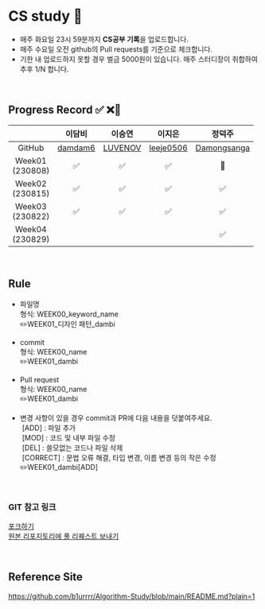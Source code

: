 # CS study 📔
- 매주 화요일 23시 59분까지 <b>CS공부 기록</b>을 업로드합니다.</br>
- 매주 수요일 오전 github의 Pull requests를 기준으로 체크합니다. </br>
- 기한 내 업로드하지 못할 경우 벌금 5000원이 있습니다. 매주 스터디장이 취합하여 추후 1/N 합니다.

</br>


## Progress Record ✅ ❌💸
|   | 이담비 | 이승연 | 이지은 | 정덕주 |
| :---: | :---: | :---: | :---: | :---: |
| GitHub | [damdam6](https://github.com/damdam6) | [LUVENOV](https://github.com/LUVENOV) | [leeje0506](https://github.com/leeje0506) | [Damongsanga](https://github.com/Damongsanga) |
| Week01</br>(230808) |✅|✅|✅|💸|
| Week02</br>(230815) |✅|✅|✅|✅|
| Week03</br>(230822) |✅|✅|✅|✅|
| Week04</br>(230829) |  |  |  |✅|
</br>

## Rule
- 파일명 </br>
형식: WEEK00_keyword_name</br>
✏️WEEK01_디자인 패턴_dambi</br>

- commit</br>
형식: WEEK00_name</br>
✏️WEEK01_dambi

- Pull request</br>
형식: WEEK00_name</br>
✏️WEEK01_dambi

- 변경 사항이 있을 경우 commit과 PR에 다음 내용을 덧붙여주세요.</br>
 [ADD] : 파일 추가</br>
  [MOD] : 코드 및 내부 파일 수정</br>
  [DEL] : 쓸모없는 코드나 파일 삭제</br>
 [CORRECT] : 문법 오류 해결, 타입 변경, 이름 변경 등의 작은 수정</br>
✏️WEEK01_dambi[ADD]
</br>

### GIT 참고 링크
[포크하기](https://abled.tistory.com/43)</br>
[원본 리포지토리에 풀 리퀘스트 보내기](https://abled.tistory.com/44)


</br>

## Reference Site
https://github.com/b1urrrr/Algorithm-Study/blob/main/README.md?plain=1
